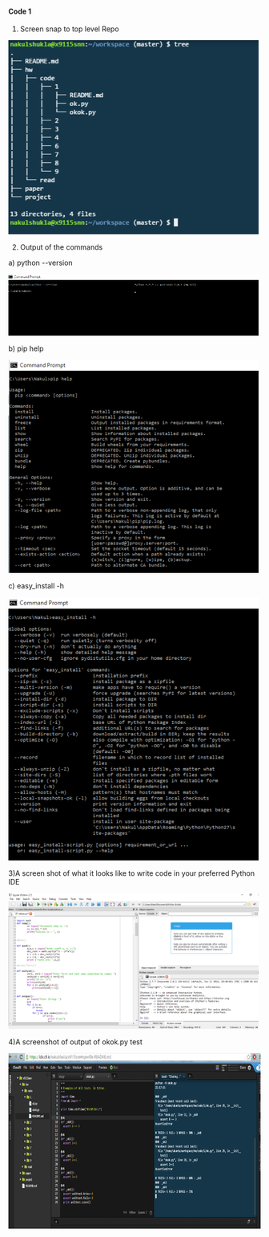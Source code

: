 #### Code 1
1) Screen snap to top level Repo


<img src="/imgs/img5.png" width=500>

2) Output of the commands 

  a) python --version
  
  <img src="/imgs/img1.png" width=500>
  
  b) pip help
  
  <img src="/imgs/img2.png" width=500>
  
  c) easy_install -h
  
  <img src="/imgs/img3.png" width=500>
  

3)A screen shot of what it looks like to write code in your preferred Python IDE 


<img src="/imgs/img6.png" width=500>


4)A screenshot of output of okok.py test


<img src="/imgs/img4.png" height= 350 width=600>

